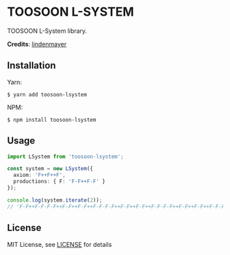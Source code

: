 # TOOSOON L-SYSTEM

TOOSOON L-System library.

**Credits**: [lindenmayer](https://github.com/nylki/lindenmayer)

## Installation

Yarn:

```properties
$ yarn add toosoon-lsystem
```

NPM:

```properties
$ npm install toosoon-lsystem
```

## Usage

```ts
import LSystem from 'toosoon-lsystem';

const system = new LSystem({
  axiom: 'F++F++F',
  productions: { F: 'F-F++F-F' }
});

console.log(system.iterate(2));
// 'F-F++F-F-F-F++F-F++F-F++F-F-F-F++F-F++F-F++F-F-F-F++F-F++F-F++F-F-F-F++F-F++F-F++F-F-F-F++F-F++F-F++F-F-F-F++F-F'
```

## License

MIT License, see [LICENSE](https://github.com/toosoon-dev/toosoon-lsystem/tree/master/LICENSE) for details
